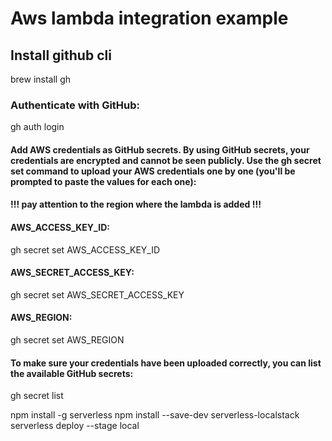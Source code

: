 # Aws lambda integration example
## Install github cli
brew install gh

### Authenticate with GitHub:
gh auth login

#### Add AWS credentials as GitHub secrets. By using GitHub secrets, your credentials are encrypted and cannot be seen publicly. Use the gh secret set command to upload your AWS credentials one by one (you'll be prompted to paste the values for each one):

#### !!! pay attention to the region where the lambda is added !!!

#### AWS_ACCESS_KEY_ID:
gh secret set AWS_ACCESS_KEY_ID

#### AWS_SECRET_ACCESS_KEY:
gh secret set AWS_SECRET_ACCESS_KEY

#### AWS_REGION:
gh secret set AWS_REGION

#### To make sure your credentials have been uploaded correctly, you can list the available GitHub secrets:
gh secret list

npm install -g serverless
npm install --save-dev serverless-localstack
serverless deploy --stage local